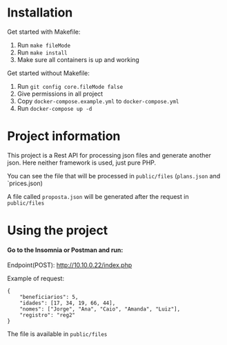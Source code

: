 # Installation

Get started with Makefile:

1. Run `make fileMode`
2. Run `make install`
3. Make sure all containers is up and working

Get started without Makefile:

1. Run `git config core.fileMode false`
2. Give permissions in all project
3. Copy `docker-compose.example.yml` to `docker-compose.yml`
4. Run `docker-compose up -d`


# Project information

This project is a Rest API for processing json files and generate another json. Here neither framework is used, just pure PHP.

You can see the file that will be processed in `public/files` (`plans.json` and `prices.json)

A file called `proposta.json` will be generated after the request in `public/files`

# Using the project

#### Go to the Insomnia or Postman and run:

Endpoint(POST): http://10.10.0.22/index.php

Example of request:

    {
        "beneficiarios": 5,
        "idades": [17, 34, 19, 66, 44],
        "nomes": ["Jorge", "Ana", "Caio", "Amanda", "Luiz"],
        "registro": "reg2"
    }

The file is available in `public/files`